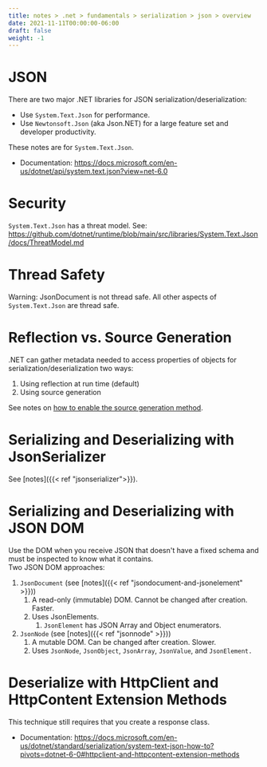 ```yaml
---
title: notes > .net > fundamentals > serialization > json > overview
date: 2021-11-11T00:00:00-06:00
draft: false
weight: -1
---
```


# JSON
There are two major .NET libraries for JSON serialization/deserialization:
- Use `System.Text.Json` for performance.  
- Use `Newtonsoft.Json` (aka Json.NET) for a large feature set and developer productivity.  

These notes are for `System.Text.Json`.
- Documentation: https://docs.microsoft.com/en-us/dotnet/api/system.text.json?view=net-6.0

# Security
`System.Text.Json` has a threat model.  See: https://github.com/dotnet/runtime/blob/main/src/libraries/System.Text.Json/docs/ThreatModel.md

# Thread Safety
<r>Warning</r>: JsonDocument is not thread safe.  All other aspects of `System.Text.Json` are thread safe.

# Reflection vs. Source Generation
.NET can gather metadata needed to access properties of objects for serialization/deserialization two ways:
1. Using reflection at run time (default)
2. Using source generation

See notes on [how to enable the source generation method](https://learn.microsoft.com/en-us/dotnet/standard/serialization/system-text-json/source-generation-modes?pivots=dotnet-7-0).

# Serializing and Deserializing with JsonSerializer
See [notes]({{< ref "jsonserializer">}}).

# Serializing and Deserializing with JSON DOM
Use the DOM when you receive JSON that doesn't have a fixed schema and must be inspected to know what it contains.  
Two JSON DOM approaches:  
1.  `JsonDocument` (see [notes]({{< ref "jsondocument-and-jsonelement" >}}))
    1.  A read-only (immutable) DOM. Cannot be changed after creation. Faster.
    2.  Uses JsonElements.
        1.  `JsonElement` has JSON Array and Object enumerators.
2.  `JsonNode` (see [notes]({{< ref "jsonnode" >}}))
    1.  A mutable DOM. Can be changed after creation. Slower.
    2.  Uses `JsonNode`, `JsonObject`, `JsonArray`, `JsonValue`, and `JsonElement.`

# Deserialize with HttpClient and HttpContent Extension Methods
This technique still requires that you create a response class.
- Documentation: https://docs.microsoft.com/en-us/dotnet/standard/serialization/system-text-json-how-to?pivots=dotnet-6-0#httpclient-and-httpcontent-extension-methods